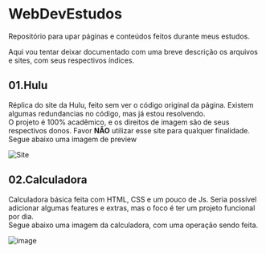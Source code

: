 # WebDevEstudos
Repositório para upar páginas e conteúdos feitos durante meus estudos.

Aqui vou tentar deixar documentado com uma breve descrição os arquivos e sites, com seus respectivos índices.

## 01.Hulu

Réplica do site da Hulu, feito sem ver o código original da página. Existem algumas redundancias no código, mas já estou resolvendo.  
O projeto é 100% acadêmico, e os direitos de imagem são de seus respectivos donos. Favor **NÃO** utilizar esse site para qualquer finalidade. 
Segue abaixo uma imagem de preview  
  
![Site](https://user-images.githubusercontent.com/90656961/185997856-114c2c75-bdae-4c9f-888d-c6f246cb62ef.png)
  
  
## 02.Calculadora

Calculadora básica feita com HTML, CSS e um pouco de Js. Seria possível adicionar algumas features e extras, mas o foco é ter um projeto funcional por dia.  
Segue abaixo uma imagem da calculadora, com uma operação sendo feita.  

![image](https://user-images.githubusercontent.com/90656961/185999857-99fb3646-f744-4d68-9a53-a86c78aa45f9.png)
  
